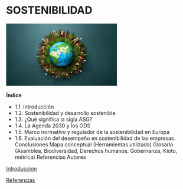 # SOSTENIBILIDAD

![imagenSostenible.jpeg](imagenSostenible.jpeg)
 
**Índice**
* 1.1. Introducción
* 1.2. Sostenibilidad y desarrollo sostenible
* 1.3. ¿Qué significa la sigla ASG?
* 1.4. La Agenda 2030 y los ODS
* 1.5. Marco normativo y regulador de la sostenibilidad en Europa
* 1.6. Evaluación del desempeño en sostenibilidad de las empresas.
Conclusiones
Mapa conceptual (Herramientas utilizada)
Glosario (Asamblea, Biodiversidad, Derechos humanos, Gobernanza, Kioto, métrica)
Referencias
Autores


[Introduccion](introduccion.md)

[Referencias](referencias.md)
